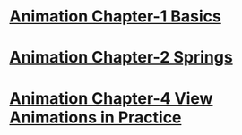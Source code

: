 # [Animation Chapter-1 Basics](https://github.com/byelaney/Swift-4.2-Guide/blob/master/Animations/Chap-1/README.md)

# [Animation Chapter-2 Springs](https://github.com/byelaney/Swift-4.2-Guide/blob/master/Animations/Chap-2/README.md)

# [Animation Chapter-4 View Animations in Practice](https://github.com/byelaney/Swift-4.2-Guide/blob/master/Animations/Chap-4/README.md)
